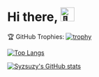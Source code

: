 # Hi there, <img src="https://fonts.gstatic.com/s/e/notoemoji/latest/1f44b/512.gif" alt="👋" width="32" height="32">

🏆 GitHub Trophies:
[![trophy](https://github-profile-trophy.vercel.app/?username=syzsuzy)](https://github.com/ryo-ma/github-profile-trophy)

[![Top Langs](https://github-readme-stats-git-masterrstaa-rickstaa.vercel.app/api/top-langs/?username=syzsuzy)](https://github.com/anuraghazra/github-readme-stats)

[![Syzsuzy's GitHub stats](https://github-readme-stats.vercel.app/api?username=syzsuzy)](https://github.com/syzsuzy/github-readme-stats)

